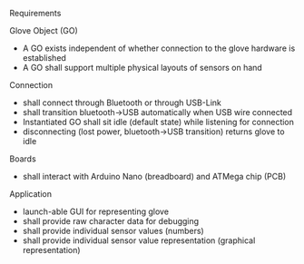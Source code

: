 Requirements

Glove Object (GO)
- A GO exists independent of whether connection to the glove hardware is established
- A GO shall support multiple physical layouts of sensors on hand 

Connection
- shall connect through Bluetooth or through USB-Link
- shall transition bluetooth->USB automatically when USB wire connected
- Instantiated GO shall sit idle (default state) while listening for connection
- disconnecting (lost power, bluetooth->USB transition) returns glove to idle

Boards
- shall interact with Arduino Nano (breadboard) and ATMega chip (PCB)

Application
- launch-able GUI for representing glove
- shall provide raw character data for debugging
- shall provide individual sensor values (numbers)
- shall provide individual sensor value representation (graphical representation)
